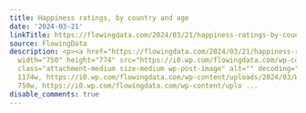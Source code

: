 ```yaml
---
title: Happiness ratings, by country and age
date: '2024-03-21'
linkTitle: https://flowingdata.com/2024/03/21/happiness-ratings-by-country-and-age/
source: FlowingData
description: <p><a href="https://flowingdata.com/2024/03/21/happiness-ratings-by-country-and-age/"><img
  width="750" height="774" src="https://i0.wp.com/flowingdata.com/wp-content/uploads/2024/03/World-Happiness-Report.png?fit=750%2C774&amp;ssl=1"
  class="attachment-medium size-medium wp-post-image" alt="" decoding="async" srcset="https://i0.wp.com/flowingdata.com/wp-content/uploads/2024/03/World-Happiness-Report.png?w=1174&amp;ssl=1
  1174w, https://i0.wp.com/flowingdata.com/wp-content/uploads/2024/03/World-Happiness-Report.png?resize=750%2C774&amp;ssl=1
  750w, https://i0.wp.com/flowingdata.com/wp-content/uplo ...
disable_comments: true
---
```

<p><a href="https://flowingdata.com/2024/03/21/happiness-ratings-by-country-and-age/"><img width="750" height="774" src="https://i0.wp.com/flowingdata.com/wp-content/uploads/2024/03/World-Happiness-Report.png?fit=750%2C774&amp;ssl=1" class="attachment-medium size-medium wp-post-image" alt="" decoding="async" srcset="https://i0.wp.com/flowingdata.com/wp-content/uploads/2024/03/World-Happiness-Report.png?w=1174&amp;ssl=1 1174w, https://i0.wp.com/flowingdata.com/wp-content/uploads/2024/03/World-Happiness-Report.png?resize=750%2C774&amp;ssl=1 750w, https://i0.wp.com/flowingdata.com/wp-content/uplo ...